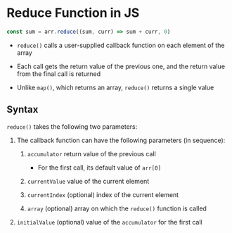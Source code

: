 # Reduce Function in JS

```js
const sum = arr.reduce((sum, curr) => sum + curr, 0)
```

- `reduce()` calls a user-supplied callback function on each element of the array

- Each call gets the return value of the previous one, and the return value from
the final call is returned

- Unlike `map()`, which returns an array, `reduce()` returns a single value

## Syntax

`reduce()` takes the following two parameters:

1. The callback function can have the following parameters (in sequence):

    1. `accumulator` return value of the previous call

        - For the first call, its default value of `arr[0]`

    2. `currentValue` value of the current element

    3. `currentIndex` (optional) index of the current element

    4. `array` (optional) array on which the `reduce()` function is called

2. `initialValue` (optional) value of the `accumulator` for the first call
